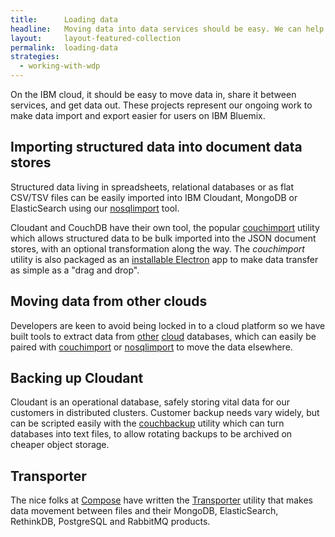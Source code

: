 ```yaml
---
title:      Loading data
headline:   Moving data into data services should be easy. We can help.
layout:     layout-featured-collection
permalink:  loading-data
strategies: 
  - working-with-wdp
---
```


On the IBM cloud, it should be easy to move data in, share it between services, and get data out. These projects represent our ongoing work to make data import and export easier for users on IBM Bluemix.

## Importing structured data into document data stores

Structured data living in spreadsheets, relational databases or as flat CSV/TSV files can be easily imported into IBM Cloudant, MongoDB or ElasticSearch using our [nosqlimport](https://www.npmjs.com/package/nosqlimport) tool. 

Cloudant and CouchDB have their own tool, the popular [couchimport](https://www.npmjs.com/package/couchimport) utility which allows structured data to be bulk imported into the JSON document stores, with an optional transformation along the way. The *couchimport* utility is also packaged as an [installable Electron](https://github.com/ibm-watson-data-lab/couchdbimporter) app to make data transfer as simple as a "drag and drop".

## Moving data from other clouds

Developers are keen to avoid being locked in to a cloud platform so we have built tools to extract data from [other](https://medium.com/ibm-watson-data-lab/moving-data-from-documentdb-to-cloudant-or-couchdb-6c3d16414fc6) [cloud](https://medium.com/ibm-watson-data-lab/moving-data-from-dynamodb-to-cloudant-or-couchdb-4a4110a4e2d9) databases, which can easily be paired with [couchimport](https://www.npmjs.com/package/couchimport) or [nosqlimport](https://www.npmjs.com/package/nosqlimport) to move the data elsewhere.

## Backing up Cloudant

Cloudant is an operational database, safely storing vital data for our customers in distributed clusters. Customer backup needs vary widely, but can be scripted easily with the [couchbackup](https://www.npmjs.com/package/@cloudant/couchbackup) utility which can turn databases into text files, to allow rotating backups to be archived on cheaper object storage.

## Transporter

The nice folks at [Compose](https://compose.com) have written the [Transporter](https://github.com/compose/transporter) utility that makes data movement between files and their MongoDB, ElasticSearch, RethinkDB, PostgreSQL and RabbitMQ products.  
